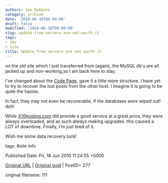 ```yaml
---
authors: Jon Robbins
category: archive
date: '2010-06-18T00:00:00'
draft: false
modified: '2010-06-18T00:00:00'
slug: update-free-servers-are-not-worth-it
tags:
- jbs
- site
title: Update free servers are not worth it
---
```


on the old site which I just transferred from (again), the MySQL db's are all jacked up and non-working,so I am back here to stay.

 I've changed about the [Code Page](/code/), gave it a little more structure.  I have yet to try to recover the lost posts from the other host.  I imagine it is going to be quite the hassle.

 In fact, they may not even be recoverable, if the databases were wiped out!  doh!

 While [X10hosting.com](http://X10hosting.com) did provide a good service at a great price, they were always overloaded, and as such always making upgrades.  this caused a LOT of downtime.  Finally, I'm just tired of it.

 Wish me some data recovery luck!

 



tags: #site info 


Published Date: Fri, 18 Jun 2010 11:24:55 +0000 

[Original URL](http://factorq.net/2010/06/18/update-free-servers-arent-worth-it/) | [Original guid](http://factorq.net/?p=277) | PostID= 277

 original filename: 111

